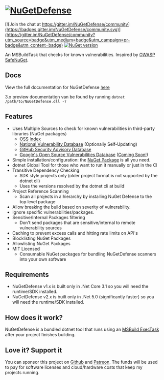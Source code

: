 
# [![NuGetDefense](https://raw.githubusercontent.com/digitalcoyote/NuGetDefense/master/.github/images/logo.png)](https://digitalcoyote.github.io/NuGetDefense/)

[![Join the chat at https://gitter.im/NuGetDefense/community](https://badges.gitter.im/NuGetDefense/community.svg)](https://gitter.im/NuGetDefense/community?utm_source=badge&utm_medium=badge&utm_campaign=pr-badge&utm_content=badge)  [![NuGet version](https://badge.fury.io/nu/NugetDefense.svg)](https://badge.fury.io/nu/NugetDefense)

An MSBuildTask that checks for known vulnerabilities. Inspired by [OWASP SafeNuGet](https://github.com/OWASP/SafeNuGet).
  
## Docs

View the full documentation for NuGetDefense [here](https://digitalcoyote.github.io/NuGetDefense/)

3.x preview documentation van be found by running `dotnet /path/to/NuGetDefense.dll -?`
  
## Features  

* Uses Multiple Sources to check for known vulnerabilities in third-party libraries (NuGet packages)
  * [OSS Index](https://ossindex.sonatype.org/)
  * [National Vulnerability Database](https://nvd.nist.gov/) (Optionally Self-Updating)
  * [GitHub Security Advisory Database](https://nvd.nist.gov/)
  * [Google's Open Source Vulnerabilities Database](https://osv.dev/) ([Coming Soon!](https://github.com/digitalcoyote/NuGetDefense/discussions/53))
* Simple installation/configuration: the [NuGet Package](https://www.nuget.org/packages/NuGetDefense/) is all you need.
* dotnet Global Tool for those who want to run it manually or just in the CI
* Transitive Dependency Checking
  * SDK style projects only (older project format is not supported by the dotnet cli)
  * Uses the versions resolved by the dotnet cli at build
* Project Reference Scanning
  * Scan all projects in a hierarchy by installing NuGet Defense to the top level package
* Allow breaking the build based on severity of vulnerability.
* Ignore specific vulnerabilities/packages.
* Sensitive/Internal Packages filtering
  * Don't send packages that are sensitive/internal to remote vulnerability sources
* Caching to prevent excess calls and hitting rate limits on API's
* Blocklisting NuGet Packages
* Allowlisting NuGet Packages
* MIT Licensed
  * Consumable NuGet packages for bundling NuGetDefense scanners into your own software

## Requirements

* NuGetDefense v1.x is built only in .Net Core 3.1 so you will need the runtime/SDK installed.
* NuGetDefense v2.x is built only in .Net 5.0 (significantly faster) so you will need the runtime/SDK installed.
  
## How does it work?

  NuGetDefense is a bundled dotnet tool that runs using an [MSBuild ExecTask](https://docs.microsoft.com/en-us/visualstudio/msbuild/exec-task?view=vs-2019) after your project finishes building.

## Love it? Support it

You can sponsor this project on [Github](https://github.com/sponsors/digitalcoyote) and [Patreon](https://www.patreon.com/codingcoyote). The funds will be used to pay for software licenses and cloud/hardware costs that keep my projects running.

